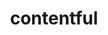 ---
title: contentful
description: >-
  Contentful is a headless Content Management System (CMS)
opinion: >-
  It has the following strengths:
  
  - It is a fully managed hosted soloution
  
  - It has multiple APIs available for content retrieval

  - It has a rich text editor that generates a structured data model that is parseable on the client-side into multiple formats

  - It supports content migrations to manage changes to the content model

  It has the following weaknesses:

  - Its setup requires a technical person to model the content
  
  - The editorial workflow requires some thought
  
  - SSO is only available in their premium offering

link: 
  - https://www.contentful.com/
ring: adopt
quadrant: platforms
businessModel:
  - saas
projectIds:
  - diana-health
  - attend
---